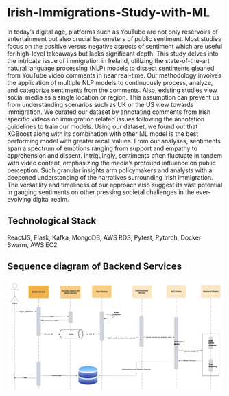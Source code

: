 
# Irish-Immigrations-Study-with-ML
  
In today’s digital age, platforms such as YouTube are not only reservoirs of entertainment but also crucial barometers of public sentiment. Most studies focus on the positive versus negative aspects of sentiment which are useful for high-level takeaways but lacks significant depth. This study delves into the intricate issue of immigration in Ireland, utilizing the state-of-the-art natural language processing (NLP) models to dissect sentiments gleaned from YouTube video comments in near real-time. Our methodology involves the application of multiple NLP models to continuously process, analyze, and categorize sentiments from the comments. Also, existing studies view social media as a single location or region. This assumption can prevent us from understanding scenarios such as UK or the US view towards immigration. We curated our dataset by annotating comments from Irish specific videos on immigration related issues following the annotation guidelines to train our models. Using our dataset, we found out that XGBoost along with its combination with other ML model is the best performing model with greater recall values. From our analyses, sentiments span a spectrum of emotions ranging from support and empathy to apprehension and dissent. Intriguingly, sentiments often fluctuate in tandem with video content, emphasizing the media’s profound influence on public perception. Such granular insights arm policymakers and analysts with a deepened understanding of the narratives surrounding Irish immigration. The versatility and timeliness of our approach also suggest its vast potential in gauging sentiments on other pressing societal challenges in the ever-evolving digital realm. 

## Technological Stack

ReactJS, Flask, Kafka, MongoDB, AWS RDS, Pytest, Pytorch, Docker Swarm, AWS EC2

## Sequence diagram of Backend Services

![image-20240325153524165](README.assets/image-20240325153524165.png)
